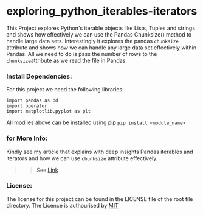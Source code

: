 # **exploring_python_iterables-iterators**

This Project explores Python's iterable objects like Lists, Tuples and strings and shows how effectively we can use the Pandas Chunksize() method to handle large data sets. Interestingly it explores the pandas `chunksize` attribute and shows how we can handle any large data set effectively within Pandas. All we need to do is pass the number of rows to the `chunksize`attribute as we read the file in Pandas.

### **Install Dependencies:**
For this project we need the following libraries:
```
import pandas as pd
import operator
import matplotlib.pyplot as plt
```
All modiles above can be installed using pip `pip install <module_name>`

### **for More Info:**
Kindly see my article that explains with deep insights Pandas iterables and iterators and how we can use `chunksize` attribute effectively.
>> See [Link](https://medium.com/towards-artificial-intelligence/efficient-pandas-using-chunksize-for-large-data-sets-c66bf3037f93)


### **License:**
The license for this project can be found in the LICENSE file of the root file directory. The Licence is authourised by [MIT](https://choosealicense.com/licenses/mit/)
